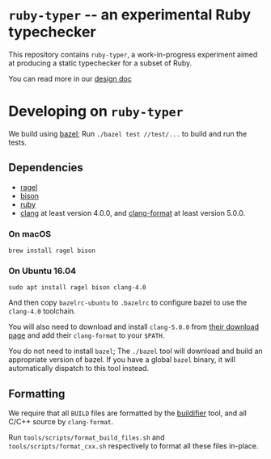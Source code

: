 # `ruby-typer` -- an experimental Ruby typechecker

This repository contains `ruby-typer`, a work-in-progress experiment
aimed at producing a static typechecker for a subset of Ruby.

You can read more in our [design doc](https://hackpad.corp.stripe.com/Design-Doc-ruby-typer-zd1LGHPfpvW)

# Developing on `ruby-typer`

We build using [bazel](https://bazel.build/); Run `./bazel test
//test/...` to build and run the tests.

## Dependencies

- [ragel](http://www.colm.net/open-source/ragel/)
- [bison](https://www.gnu.org/software/bison/)
- [ruby](https://www.ruby-lang.org/en/)
- [clang](https://clang.llvm.org/) at least version 4.0.0, and
  [clang-format](https://clang.llvm.org/docs/ClangFormat.html) at
  least version 5.0.0.

### On macOS

```
brew install ragel bison
```

### On Ubuntu 16.04

```
sudo apt install ragel bison clang-4.0
```

And then copy `bazelrc-ubuntu` to `.bazelrc` to configure bazel to use
the `clang-4.0` toolchain.

You will also need to download and install `clang-5.0.0` from
[their download page](http://releases.llvm.org/download.html#5.0.0)
and add their `clang-format` to your `$PATH`.

You do not need to install `bazel`; The `./bazel` tool will download
and build an appropriate version of bazel. If you have a global
`bazel` binary, it will automatically dispatch to this tool instead.

## Formatting

We require that all `BUILD` files are formatted by the
[buildifier](https://github.com/bazelbuild/buildtools/tree/master/buildifier)
tool, and all C/C++ source by `clang-format`.

Run `tools/scripts/format_build_files.sh` and
`tools/scripts/format_cxx.sh` respectively to format all these files
in-place.
